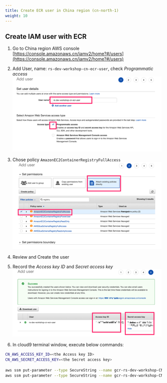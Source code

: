 ```yaml
---
title: Create ECR user in China region (cn-north-1)
weight: 10
---
```


## Create IAM user with ECR 

1. Go to China region AWS console [https://console.amazonaws.cn/iamv2/home?#/users](https://console.amazonaws.cn/iamv2/home?#/users)

2. Add User, name: `rs-dev-workshop-cn-ecr-user`, check *Programmatic access*
 ![create ecr user](/images/cn-create-ecr-user.png)

3. Chose policy `AmazonEC2ContainerRegistryFullAccess`
 ![ecr user policy](/images/cn-ecr-user-policy.png)
4. Review and Create the user

5. Record the *Access key ID* and *Secret access key*
![ecr-user-secret-key](images/cn-ecr-user-secret-key.png)

6. In cloud9 terminal window, execute below commands:
```sh 
CN_AWS_ACCESS_KEY_ID=<the Access key ID>
CN_AWS_SECRET_ACCESS_KEY=<the Secret access key>

aws ssm put-parameter --type SecureString --name gcr-rs-dev-workshop-CN_AWS_ACCESS_KEY_ID  --value $CN_AWS_ACCESS_KEY_ID
aws ssm put-parameter --type SecureString --name gcr-rs-dev-workshop-CN_AWS_SECRET_ACCESS_KEY --value $CN_AWS_SECRET_ACCESS_KEY

```